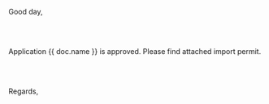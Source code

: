 Good day,

<br><br>

Application {{ doc.name }} is approved. Please find attached import permit.

<br><br>

Regards,